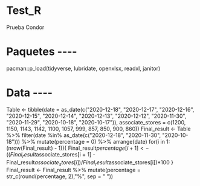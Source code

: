 # Test_R
Prueba Condor
# Paquetes ----
pacman::p_load(tidyverse, lubridate, openxlsx, readxl, janitor)
# Data ----
Table <- tibble(date = as_date(c("2020-12-18", "2020-12-17", "2020-12-16", "2020-12-15",
                           "2020-12-14", "2020-12-13", "2020-12-12", "2020-11-30", 
                           "2020-11-29", "2020-10-18", "2020-10-17")),
                  associate_stores = c(1200, 1150, 1143, 1142, 1100, 1057, 999, 857,
                                       850, 900, 860))
Final_result <- Table %>% filter(date %in% as_date(c("2020-12-18", "2020-11-30", "2020-10-18"))) %>% 
  mutate(percentage = 0) %>% arrange(date)
 for(i in 1:(nrow(Final_result) - 1)){
   Final_result$percentage[i + 1] <- ((Final_result$associate_stores[i + 1] - Final_result$associate_stores[i])/Final_result$associate_stores[i])*100
 }
Final_result <- Final_result %>% mutate(percentage = str_c(round(percentage, 2),"%", sep = " "))

